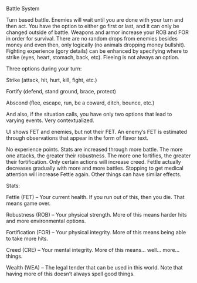 Battle System

Turn based battle. Enemies will wait until you are done with your turn and then act. You have the option to either go first or last, and it can only be changed outside of battle. Weapons and armor increase your ROB and FOR in order for survival. There are no random drops from enemies besides money and even then, only logically (no animals dropping money bullshit). Fighting experience (gory details) can be enhanced by specifying where to strike (eyes, heart, stomach, back, etc). Fleeing is not always an option. 

Three options during your turn:

Strike (attack, hit, hurt, kill, fight, etc.)

Fortify (defend, stand ground, brace, protect)

Abscond (flee, escape, run, be a coward, ditch, bounce, etc.)


And also, if the situation calls, you have only two options that lead to varying events. Very contextualized.

UI shows FET and enemies, but not their FET. An enemy’s FET is estimated through observations that appear in the form of flavor text. 

No experience points. Stats are increased through more battle. The more one attacks, the greater their robustness. The more one fortifies, the greater their fortification. Only certain actions will increase creed. Fettle actually decreases gradually with more and more battles. Stopping to get medical attention will increase Fettle again. Other things can have similar effects.

Stats:

Fettle (FET) – Your current health. If you run out of this, then you die. That means game over.

Robustness (ROB) – Your physical strength. More of this means harder hits and more environmental options. 

Fortification (FOR) – Your physical integrity. More of this means being able to take more hits. 

Creed (CRE) – Your mental integrity. More of this means… well… more… things.


Wealth (WEA) – The legal tender that can be used in this world. Note that having more of this doesn’t always spell good things.

